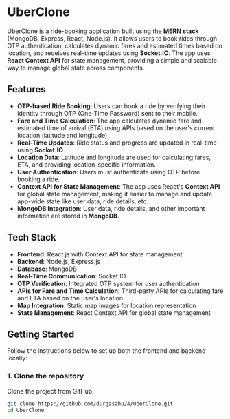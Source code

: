 # UberClone

UberClone is a ride-booking application built using the **MERN stack** (MongoDB, Express, React, Node.js). It allows users to book rides through OTP authentication, calculates dynamic fares and estimated times based on location, and receives real-time updates using **Socket.IO**. The app uses **React Context API** for state management, providing a simple and scalable way to manage global state across components.

## Features

- **OTP-based Ride Booking**: Users can book a ride by verifying their identity through OTP (One-Time Password) sent to their mobile.
- **Fare and Time Calculation**: The app calculates dynamic fare and estimated time of arrival (ETA) using APIs based on the user's current location (latitude and longitude).
- **Real-Time Updates**: Ride status and progress are updated in real-time using **Socket.IO**.
- **Location Data**: Latitude and longitude are used for calculating fares, ETA, and providing location-specific information.
- **User Authentication**: Users must authenticate using OTP before booking a ride.
- **Context API for State Management**: The app uses React's **Context API** for global state management, making it easier to manage and update app-wide state like user data, ride details, etc.
- **MongoDB Integration**: User data, ride details, and other important information are stored in **MongoDB**.

## Tech Stack

- **Frontend**: React.js with Context API for state management
- **Backend**: Node.js, Express.js
- **Database**: MongoDB
- **Real-Time Communication**: Socket.IO
- **OTP Verification**: Integrated OTP system for user authentication
- **APIs for Fare and Time Calculation**: Third-party APIs for calculating fare and ETA based on the user's location
- **Map Integration**: Static map images for location representation
- **State Management**: React Context API for global state management

## Getting Started

Follow the instructions below to set up both the frontend and backend locally:

### 1. Clone the repository
Clone the project from GitHub:
```bash
git clone https://github.com/durgasahu24/UberClone.git
cd UberClone
```





